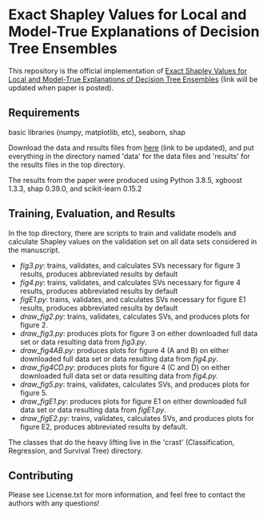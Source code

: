 # Exact Shapley Values for Local and Model-True Explanations of Decision Tree Ensembles

This repository is the official implementation of [Exact Shapley Values for Local and Model-True Explanations of Decision Tree Ensembles](https://github.com/Biodesix/EjectShapley) (link will be updated when paper is posted). 

## Requirements

basic libraries (numpy, matplotlib, etc), seaborn, shap

Download the data and results files from [here](https://github.com/Biodesix/EjectShapley) (link to be updated), and put everything in the directory named 'data' for the data files and 'results' for the results files in the top directory.

The results from the paper were produced using Python 3.8.5, xgboost 1.3.3, shap 0.39.0, and scikit-learn 0.15.2

## Training, Evaluation, and Results

In the top directory, there are scripts to train and validate models and calculate Shapley values on the validation set on all data sets considered in the manuscript.
- *fig3.py*: trains, validates, and calculates SVs necessary for figure 3 results, produces abbreviated results by default
- *fig4.py*: trains, validates, and calculates SVs necessary for figure 4 results, produces abbreviated results by default
- *figE1.py*: trains, validates, and calculates SVs necessary for figure E1 results, produces abbreviated results by default
- *draw_fig2.py*: trains, validates, calculates SVs, and produces plots for figure 2.
- *draw_fig3.py*: produces plots for figure 3 on either downloaded full data set or data resulting data from *fig3.py*.
- *draw_fig4AB.py*: produces plots for figure 4 (A and B) on either downloaded full data set or data resulting data from *fig4.py*.
- *draw_fig4CD.py*: produces plots for figure 4 (C and D) on either downloaded full data set or data resulting data from *fig4.py*.
- *draw_fig5.py*: trains, validates, calculates SVs, and produces plots for figure 5.
- *draw_figE1.py*: produces plots for figure E1 on either downloaded full data set or data resulting data from *figE1.py*.
- *draw_figE2.py*: trains, validates, calculates SVs, and produces plots for figure E2, produces abbreviated results by default.

The classes that do the heavy lifting live in the 'crast' (Classification, Regression, and Survival Tree) directory.

## Contributing

Please see License.txt for more information, and feel free to contact the authors with any questions!